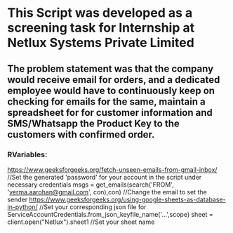 # This Script was developed as a screening task for Internship at Netlux Systems Private Limited

## The problem statement was that the company would receive email for orders, and a dedicated employee would have to continuously keep on checking for emails for the same, maintain a spreadsheet for for customer information and SMS/Whatsapp the Product Key to the customers with confirmed order.

### RVariables:
https://www.geeksforgeeks.org/fetch-unseen-emails-from-gmail-inbox/       //Set the generated 'password' for your account in the script under necessary credentials
msgs = get_emails(search('FROM', 'verma.aarohan@gmail.com', con),con)     //Change the email to set the sender
https://www.geeksforgeeks.org/using-google-sheets-as-database-in-python/  //Set your corresponding json file for ServiceAccountCredentials.from_json_keyfile_name('...',scope)
sheet = client.open("Netlux").sheet1                                      //Set your sheet name


